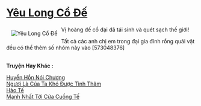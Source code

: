 <a href="https://truyenwiki.net/yeu-long-co-de.35773/" title="Yêu Long Cổ Đế"><h1>Yêu Long Cổ Đế</h1></a><div style="display:table"><img align="right" style="float: left; padding: 10px;" src="https://truyenwiki.net/a/img/str/src/35773.jpg" alt="Yêu Long Cổ Đế">Vị hoàng đế cổ đại đã tái sinh và quét sạch thế giới!<p></p> Tất cả các anh chị em trong đại gia đình rồng quái vật đều có thể thêm số nhóm này vào [573048376]</div><p><br><b>Truyện Hay Khác :</b></p><a href="https://truyenwiki.net/huyen-hon-noi-chuong.36241/" alt="Huyền Hồn Nói Chương">Huyền Hồn Nói Chương</a><br/><a href="https://github.com/nownovels/topcv/tree/master/truyenhay/35722" alt="Ngươi Là Của Ta Khó Được Tình Thâm">Ngươi Là Của Ta Khó Được Tình Thâm</a><br/><a href="https://github.com/nownovels/topcv/tree/master/truyenhay/36086" alt="Hào Tế">Hào Tế</a><br/><a href="https://github.com/nownovels/topcv/tree/master/truyenhay/35182" alt="Mạnh Nhất Tới Cửa Cuồng Tế">Mạnh Nhất Tới Cửa Cuồng Tế</a><br/>